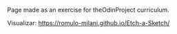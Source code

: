 Page made as an exercise for theOdinProject curriculum.

Visualizar: https://romulo-milani.github.io/Etch-a-Sketch/
